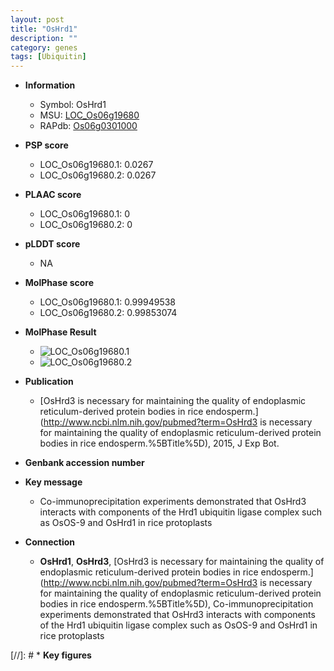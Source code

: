 ```yaml
---
layout: post
title: "OsHrd1"
description: ""
category: genes
tags: [Ubiquitin]
---
```


* **Information**  
    + Symbol: OsHrd1  
    + MSU: [LOC_Os06g19680](http://rice.plantbiology.msu.edu/cgi-bin/ORF_infopage.cgi?orf=LOC_Os06g19680)  
    + RAPdb: [Os06g0301000](http://rapdb.dna.affrc.go.jp/viewer/gbrowse_details/irgsp1?name=Os06g0301000)  

* **PSP score**  
    + LOC_Os06g19680.1: 0.0267 
    + LOC_Os06g19680.2: 0.0267 

* **PLAAC score**  
    + LOC_Os06g19680.1: 0 
    + LOC_Os06g19680.2: 0 

* **pLDDT score**
    + NA


* **MolPhase score**
    + LOC_Os06g19680.1: 0.99949538
    + LOC_Os06g19680.2: 0.99853074

* **MolPhase Result**
    + ![LOC_Os06g19680.1](https://304243504.github.io/Pictures/LOC_Os06g/LOC_Os06g19680.1.png)
    + ![LOC_Os06g19680.2](https://304243504.github.io/Pictures/LOC_Os06g/LOC_Os06g19680.2.png)

* **Publication**  
    + [OsHrd3 is necessary for maintaining the quality of endoplasmic reticulum-derived protein bodies in rice endosperm.](http://www.ncbi.nlm.nih.gov/pubmed?term=OsHrd3 is necessary for maintaining the quality of endoplasmic reticulum-derived protein bodies in rice endosperm.%5BTitle%5D), 2015, J Exp Bot.

* **Genbank accession number**  

* **Key message**  
    + Co-immunoprecipitation experiments demonstrated that OsHrd3 interacts with components of the Hrd1 ubiquitin ligase complex such as OsOS-9 and OsHrd1 in rice protoplasts

* **Connection**  
    + __OsHrd1__, __OsHrd3__, [OsHrd3 is necessary for maintaining the quality of endoplasmic reticulum-derived protein bodies in rice endosperm.](http://www.ncbi.nlm.nih.gov/pubmed?term=OsHrd3 is necessary for maintaining the quality of endoplasmic reticulum-derived protein bodies in rice endosperm.%5BTitle%5D), Co-immunoprecipitation experiments demonstrated that OsHrd3 interacts with components of the Hrd1 ubiquitin ligase complex such as OsOS-9 and OsHrd1 in rice protoplasts

[//]: # * **Key figures**  


